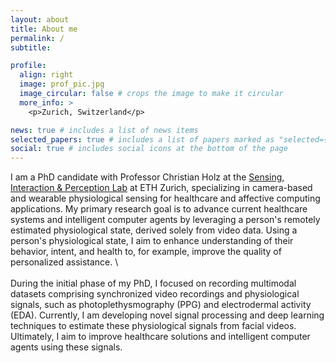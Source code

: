 ```yaml
---
layout: about
title: About me
permalink: /
subtitle: 

profile:
  align: right
  image: prof_pic.jpg
  image_circular: false # crops the image to make it circular
  more_info: >
    <p>Zurich, Switzerland</p>

news: true # includes a list of news items
selected_papers: true # includes a list of papers marked as "selected={true}"
social: true # includes social icons at the bottom of the page
---
```


I am a PhD candidate with Professor Christian Holz at the [Sensing, Interaction & Perception Lab](https://siplab.org/) at ETH Zurich, specializing in camera-based and wearable physiological sensing for healthcare and affective computing applications. My primary research goal is to advance current healthcare systems and intelligent computer agents by leveraging a person's remotely estimated physiological state, derived solely from video data. Using a person's physiological state, I aim to enhance understanding of their behavior, intent, and health to, for example, improve the quality of personalized assistance. \ <br/><br/>
During the initial phase of my PhD, I focused on recording multimodal datasets comprising synchronized video recordings and physiological signals, such as photoplethysmography (PPG) and electrodermal activity (EDA). Currently, I am developing novel signal processing and deep learning techniques to estimate these physiological signals from facial videos. Ultimately, I aim to improve healthcare solutions and intelligent computer agents using these signals.
